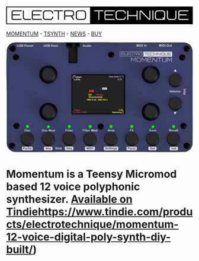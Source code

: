 [![](Logo.png)](https://electrotechnique.github.io)

[MOMENTUM](https://electrotechnique.cc/Momentum)    -    [TSYNTH](https://electrotechnique.cc/TSynth)     -    [NEWS](https://electrotechnique.cc/News) -    [BUY](https://www.tindie.com/stores/electrotechnique/)
 
 [![](MomentumMockup.png)](https://electrotechnique.cc/Momentum) 


# Momentum is a Teensy Micromod based 12 voice polyphonic synthesizer. [Available on Tindie](https://www.tindie.com/products/electrotechnique/momentum-12-voice-digital-poly-synth-diy-built/)https://www.tindie.com/products/electrotechnique/momentum-12-voice-digital-poly-synth-diy-built/)
